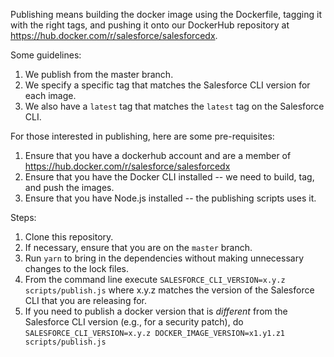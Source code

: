 Publishing means building the docker image using the Dockerfile, tagging it with
the right tags, and pushing it onto our DockerHub repository at
https://hub.docker.com/r/salesforce/salesforcedx.

Some guidelines:

1. We publish from the master branch.
1. We specify a specific tag that matches the Salesforce CLI version for each
   image.
1. We also have a `latest` tag that matches the `latest` tag on the Salesforce
   CLI.

For those interested in publishing, here are some pre-requisites:

1. Ensure that you have a dockerhub account and are a member of
   https://hub.docker.com/r/salesforce/salesforcedx
1. Ensure that you have the Docker CLI installed -- we need to build, tag, and
   push the images.
1. Ensure that you have Node.js installed -- the publishing scripts uses it.

Steps:

1. Clone this repository.
1. If necessary, ensure that you are on the `master` branch.
1. Run `yarn` to bring in the dependencies without making unnecessary changes to
   the lock files.
1. From the command line execute `SALESFORCE_CLI_VERSION=x.y.z
   scripts/publish.js` where x.y.z matches the version of the Salesforce CLI
   that you are releasing for.
1. If you need to publish a docker version that is _different_ from the
   Salesforce CLI version (e.g., for a security patch), do
   `SALESFORCE_CLI_VERSION=x.y.z DOCKER_IMAGE_VERSION=x1.y1.z1
   scripts/publish.js`